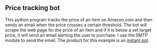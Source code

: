 ## Price tracking bot
This python program tracks the price of an item on Amazon.com and then sends an email when the price crosses a certain threshold. 
The bot will scrape the web page for the price of an item and if it is below a set target price, it will send an email alerting the user to purchase. I use the SMTP module to send the email. 
The product for this example is an [instant pot](https://www.amazon.com/Instant-Pot-Pressure-Steamer-Sterilizer/dp/B08PQ2KWHS/ref=dp_fod_2?pd_rd_i=B08PPZWNCV&th=1).